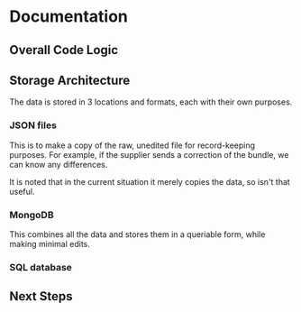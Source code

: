 # Documentation

## Overall Code Logic

## Storage Architecture

The data is stored in 3 locations and formats, each with their own purposes.

### JSON files

This is to make a copy of the raw, unedited file for record-keeping purposes. For example, if the supplier sends a correction of the bundle, we can know any differences.

It is noted that in the current situation it merely copies the data, so isn't that useful.

### MongoDB

This combines all the data and stores them in a queriable form, while making minimal edits.

### SQL database

## Next Steps
